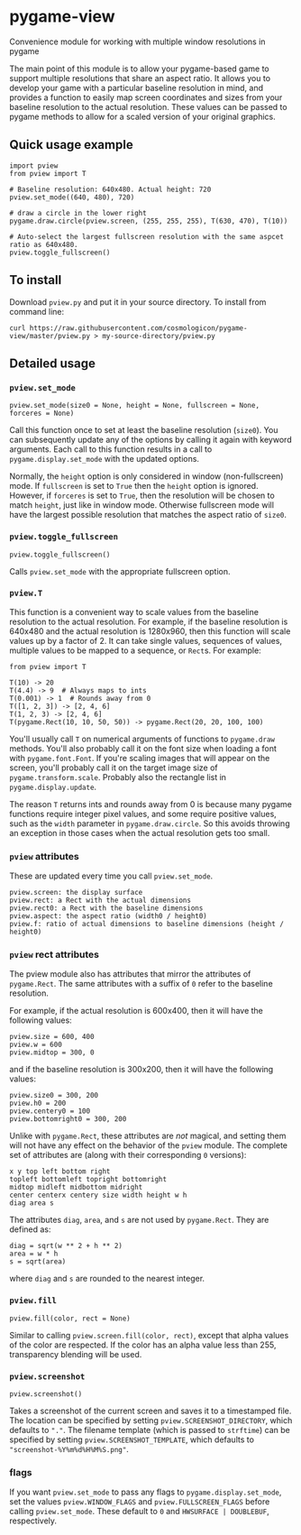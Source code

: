 # pygame-view
Convenience module for working with multiple window resolutions in pygame

The main point of this module is to allow your pygame-based game to support multiple resolutions
that share an aspect ratio. It allows you to develop your game with a particular baseline
resolution in mind, and provides a function to easily map screen coordinates and sizes from your
baseline resolution to the actual resolution. These values can be passed to pygame methods to allow
for a scaled version of your original graphics.

## Quick usage example

	import pview
	from pview import T
	
	# Baseline resolution: 640x480. Actual height: 720
	pview.set_mode((640, 480), 720)
	
	# draw a circle in the lower right
	pygame.draw.circle(pview.screen, (255, 255, 255), T(630, 470), T(10))

	# Auto-select the largest fullscreen resolution with the same aspcet ratio as 640x480.
	pview.toggle_fullscreen()

## To install

Download `pview.py` and put it in your source directory. To install from command line:

	curl https://raw.githubusercontent.com/cosmologicon/pygame-view/master/pview.py > my-source-directory/pview.py

## Detailed usage

### `pview.set_mode`

	pview.set_mode(size0 = None, height = None, fullscreen = None, forceres = None)

Call this function once to set at least the baseline resolution (`size0`). You can subsequently
update any of the options by calling it again with keyword arguments. Each call to this function
results in a call to `pygame.display.set_mode` with the updated options.

Normally, the `height` option is only considered in window (non-fullscreen) mode. If `fullscreen` is
set to `True` then the `height` option is ignored. However, if `forceres` is set to `True`, then the
resolution will be chosen to match `height`, just like in window mode. Otherwise fullscreen mode
will have the largest possible resolution that matches the aspect ratio of `size0`.

### `pview.toggle_fullscreen`

	pview.toggle_fullscreen()

Calls `pview.set_mode` with the appropriate fullscreen option.

### `pview.T`

This function is a convenient way to scale values from the baseline resolution to the actual
resolution. For example, if the baseline resolution is 640x480 and the actual resolution is
1280x960, then this function will scale values up by a factor of 2. It can take single values,
sequences of values, multiple values to be mapped to a sequence, or `Rect`s. For example:

	from pview import T

	T(10) -> 20
	T(4.4) -> 9  # Always maps to ints
	T(0.001) -> 1  # Rounds away from 0
	T([1, 2, 3]) -> [2, 4, 6]
	T(1, 2, 3) -> [2, 4, 6]
	T(pygame.Rect(10, 10, 50, 50)) -> pygame.Rect(20, 20, 100, 100)

You'll usually call `T` on numerical arguments of functions to `pygame.draw` methods. You'll also
probably call it on the font size when loading a font with `pygame.font.Font`. If you're scaling
images that will appear on the screen, you'll probably call it on the target image size of
`pygame.transform.scale`. Probably also the rectangle list in `pygame.display.update`.

The reason `T` returns ints and rounds away from 0 is because many pygame functions require integer
pixel values, and some require positive values, such as the `width` parameter in
`pygame.draw.circle`. So this avoids throwing an exception in those cases when the actual resolution
gets too small.

### `pview` attributes

These are updated every time you call `pview.set_mode`.

	pview.screen: the display surface
	pview.rect: a Rect with the actual dimensions
	pview.rect0: a Rect with the baseline dimensions
	pview.aspect: the aspect ratio (width0 / height0)
	pview.f: ratio of actual dimensions to baseline dimensions (height / height0)

### `pview` rect attributes

The pview module also has attributes that mirror the attributes of `pygame.Rect`. The same
attributes with a suffix of `0` refer to the baseline resolution.

For example, if the actual resolution is 600x400, then it will have the following values:

	pview.size = 600, 400
	pview.w = 600
	pview.midtop = 300, 0

and if the baseline resolution is 300x200, then it will have the following values:

	pview.size0 = 300, 200
	pview.h0 = 200
	pview.centery0 = 100
	pview.bottomright0 = 300, 200

Unlike with `pygame.Rect`, these attributes are *not* magical, and setting them will not have any
effect on the behavior of the `pview` module. The complete set of attributes are (along with their
corresponding `0` versions):

	x y top left bottom right
	topleft bottomleft topright bottomright
	midtop midleft midbottom midright
	center centerx centery size width height w h
	diag area s

The attributes `diag`, `area`, and `s` are not used by `pygame.Rect`. They are defined as:

	diag = sqrt(w ** 2 + h ** 2)
	area = w * h
	s = sqrt(area)

where `diag` and `s` are rounded to the nearest integer.

### `pview.fill`

	pview.fill(color, rect = None)

Similar to calling `pview.screen.fill(color, rect)`, except that alpha values of the color are
respected. If the color has an alpha value less than 255, transparency blending will be used.

### `pview.screenshot`

	pview.screenshot()

Takes a screenshot of the current screen and saves it to a timestamped file. The location can be
specified by setting `pview.SCREENSHOT_DIRECTORY`, which defaults to `"."`. The filename template
(which is passed to `strftime`) can be specified by setting `pview.SCREENSHOT_TEMPLATE`, which
defaults to `"screenshot-%Y%m%d%H%M%S.png"`.

### flags

If you want `pview.set_mode` to pass any flags to `pygame.display.set_mode`, set the values
`pview.WINDOW_FLAGS` and `pview.FULLSCREEN_FLAGS` before calling `pview.set_mode`. These default to
`0` and `HWSURFACE | DOUBLEBUF`, respectively.
